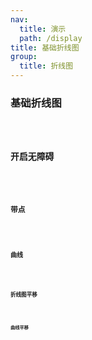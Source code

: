 ```yaml
---
nav:
  title: 演示
  path: /display
title: 基础折线图
group:
  title: 折线图
---
```


### 基础折线图

<code src="../../demos/Line/base/base" />

### 开启无障碍

<code src="../../demos/Line/base/aria" />

### 带点

<code src="../../demos/Line/base/withPoint" />

### 曲线

<code src="../../demos/Line/base/smooth" />

### 折线图平移

<code src="../../demos/Line/base/pan" />

### 曲线平移

<code src="../../demos/Line/base/panSmooth" />
